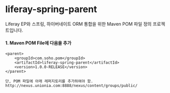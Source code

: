 liferay-spring-parent
=====================

Liferay EP와 스프링, 하이버네이트 ORM 통합을 위한 Maven POM 파일 정의 프로젝트입니다.


#### 1. Maven POM File에 다음을 추가
	<parent>
		<groupId>com.soho.pom</groupId>
		<artifactId>liferay-spring-parent</artifactId>
		<version>1.0.0-RELEASE</version>
	</parent>

	단, POM 파일에 아래 레퍼지토리를 추가하여야 함.
	http://nexus.unionia.com:8888/nexus/content/groups/public/